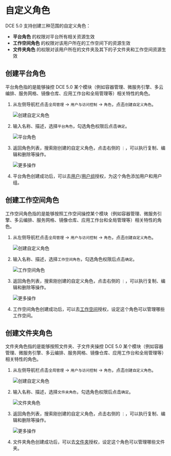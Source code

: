 # 自定义角色

DCE 5.0 支持创建三种范围的自定义角色：

- **平台角色** 的权限对平台所有相关资源生效
- **工作空间角色** 的权限对该用户所在的工作空间下的资源生效
- **文件夹角色** 的权限对该用户所在的文件夹及其下的子文件夹和工作空间资源生效

## 创建平台角色

平台角色指的是能够操控 DCE 5.0 某个模块（例如容器管理、微服务引擎、多云编排、服务网格、镜像仓库、应用工作台和全局管理等）相关特性的角色。

1. 从左侧导航栏点击`全局管理` -> `用户与访问控制` -> `角色`，点击`创建自定义角色`。

    ![创建自定义角色](https://docs.daocloud.io/daocloud-docs-images/docs/ghippo/user-guide/access-control/images/custom01.png)

1. 输入名称、描述，选择`平台角色`，勾选角色权限后点击`确定`。

    ![平台角色](https://docs.daocloud.io/daocloud-docs-images/docs/ghippo/user-guide/access-control/images/custom02.png)

1. 返回角色列表，搜索刚创建的自定义角色，点击右侧的 `⋮`，可以执行复制、编辑和删除等操作。

    ![更多操作](https://docs.daocloud.io/daocloud-docs-images/docs/ghippo/user-guide/access-control/images/custom03.png)

1. 平台角色创建成功后，可以去[用户](./user.md)/[用户组](./group.md)授权，为这个角色添加用户和用户组。

## 创建工作空间角色

工作空间角色指的是能够按照工作空间操控某个模块（例如容器管理、微服务引擎、多云编排、服务网格、镜像仓库、应用工作台和全局管理等）相关特性的角色。

1. 从左侧导航栏点击`全局管理` -> `用户与访问控制` -> `角色`，点击`创建自定义角色`。

    ![创建自定义角色](https://docs.daocloud.io/daocloud-docs-images/docs/ghippo/user-guide/access-control/images/custom01.png)

1. 输入名称、描述，选择`工作空间角色`，勾选角色权限后点击`确定`。

    ![工作空间角色](https://docs.daocloud.io/daocloud-docs-images/docs/ghippo/user-guide/access-control/images/custom04.png)

1. 返回角色列表，搜索刚创建的自定义角色，点击右侧的 `⋮`，可以执行复制、编辑和删除等操作。

    ![更多操作](https://docs.daocloud.io/daocloud-docs-images/docs/ghippo/user-guide/access-control/images/custom05.png)

1. 工作空间角色创建成功后，可以去[工作空间](../workspace/workspace.md)授权，设定这个角色可以管理哪些工作空间。

## 创建文件夹角色

文件夹角色指的是能够按照文件夹、子文件夹操控 DCE 5.0 某个模块（例如容器管理、微服务引擎、多云编排、服务网格、镜像仓库、应用工作台和全局管理等）相关特性的角色。

1. 从左侧导航栏点击`全局管理` -> `用户与访问控制` -> `角色`，点击`创建自定义角色`。

    ![创建自定义角色](https://docs.daocloud.io/daocloud-docs-images/docs/ghippo/user-guide/access-control/images/custom01.png)

1. 输入名称、描述，选择`文件夹角色`，勾选角色权限后点击`确定`。

    ![文件夹角色](https://docs.daocloud.io/daocloud-docs-images/docs/ghippo/user-guide/access-control/images/custom06.png)

1. 返回角色列表，搜索刚创建的自定义角色，点击右侧的 `⋮`，可以执行复制、编辑和删除等操作。

    ![更多操作](https://docs.daocloud.io/daocloud-docs-images/docs/ghippo/user-guide/access-control/images/custom07.png)

1. 文件夹角色创建成功后，可以去[文件夹](../workspace/folders.md)授权，设定这个角色可以管理哪些文件夹。
